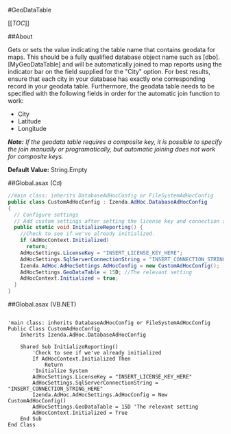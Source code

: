 #GeoDataTable

[[_TOC_]]

##About

Gets or sets the value indicating the table name that contains geodata for maps. This should be a fully qualified database object name such as [dbo].[MyGeoDataTable] and will be automatically joined to map reports using the indicator bar on the field supplied for the "City" option. For best results, ensure that each city in your database has exactly one corresponding record in your geodata table. Furthermore, the geodata table needs to be specified with the following fields in order for the automatic join function to work:

* City
* Latitude
* Longitude

_**Note:** If the geodata table requires a composite key, it is possible to specify the join manually or programatically, but automatic joining does not work for composite keys._

**Default Value:** String.Empty

##Global.asax (C♯)

```csharp
//main class: inherits DatabaseAdHocConfig or FileSystemAdHocConfig
public class CustomAdHocConfig : Izenda.AdHoc.DatabaseAdHocConfig
{
  // Configure settings
  // Add custom settings after setting the license key and connection string by overriding the ConfigureSettings() method
  public static void InitializeReporting() {
    //Check to see if we've already initialized.
    if (AdHocContext.Initialized)
      return;
    AdHocSettings.LicenseKey = "INSERT_LICENSE_KEY_HERE";
    AdHocSettings.SqlServerConnectionString = "INSERT_CONNECTION_STRING_HERE";
    Izenda.AdHoc.AdHocSettings.AdHocConfig = new CustomAdHocConfig();
    AdHocSettings.GeoDataTable = 15D; //The relevant setting
    AdHocContext.Initialized = true;
  }
}
```

##Global.asax (VB.NET)

```visualbasic

'main class: inherits DatabaseAdHocConfig or FileSystemAdHocConfig
Public Class CustomAdHocConfig
    Inherits Izenda.AdHoc.DatabaseAdHocConfig

    Shared Sub InitializeReporting()
        'Check to see if we've already initialized
        If AdHocContext.Initialized Then
            Return
        'Initialize System
        AdHocSettings.LicenseKey = "INSERT_LICENSE_KEY_HERE"
        AdHocSettings.SqlServerConnectionString = "INSERT_CONNECTION_STRING_HERE"
        Izenda.AdHoc.AdHocSettings.AdHocConfig = New CustomAdHocConfig()
        AdHocSettings.GeoDataTable = 15D 'The relevant setting
        AdHocContext.Initialized = True
    End Sub
End Class
```